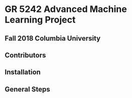 # GR 5242 Advanced Machine Learning Project 

## Fall 2018 Columbia University 

## Contributors

## Installation

## General Steps

